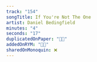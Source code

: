```yaml
---
track: "154"
songTitle: If You're Not The One
artist: Daniel Bedingfield
minutes: "4"
seconds: "17"
duplicatedOnPaper: "👍🏻"
addedOnRYM: "👍🏻"
sharedOnMonoquin: ❌
---
```

